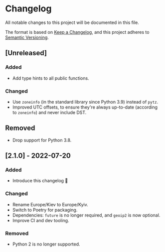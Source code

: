 # Changelog
All notable changes to this project will be documented in this file.

The format is based on [Keep a Changelog](https://keepachangelog.com/en/1.0.0/),
and this project adheres to [Semantic Versioning](https://semver.org/spec/v2.0.0.html).

## [Unreleased]
### Added
- Add type hints to all public functions.

### Changed
- Use `zoneinfo` (in the standard library since Python 3.9) instead of `pytz`.
- Improved UTC offsets, to ensure they're always up-to-date (according to `zoneinfo`) and never include DST.

## Removed
- Drop support for Python 3.8.

## [2.1.0] - 2022-07-20
### Added
- Introduce this changelog 🎉

### Changed
- Rename Europe/Kiev to Europe/Kyiv.
- Switch to Poetry for packaging.
- Dependencies: `future` is no longer required, and `geoip2` is now optional.
- Improve CI and dev tooling.

### Removed
- Python 2 is no longer supported.
